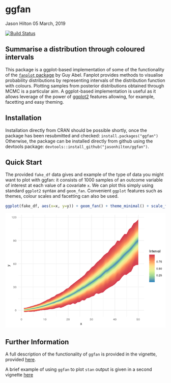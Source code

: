 ggfan
================
Jason Hilton
05 March, 2019

[![Build
Status](https://travis-ci.org/jasonhilton/ggfan.svg?branch=master)](https://travis-ci.org/jasonhilton/ggfan)

## Summarise a distribution through coloured intervals

This package is a ggplot-based implementation of some of the
functionality of the [`fanplot`
package](https://gjabel.wordpress.com/category/r/fanplot/) by Guy Abel.
Fanplot provides methods to visualise probability distributions by
representing intervals of the distribution function with colours.
Plotting samples from posterior distributions obtained through MCMC is a
particular aim. A ggplot-based implementation is useful as it allows
leverage of the power of [ggplot2](http://ggplot2.tidyverse.org/)
features allowing, for example, facetting and easy theming.

## Installation

Installation directly from CRAN should be possible shortly, once the
package has been resubmitted and checked: `install.packages("ggfan")`
Otherwise, the package can be installed directly from github using the
devtools package: `devtools::install_github("jasonhilton/ggfan")`.

## Quick Start

The provided `fake_df` data gives and example of the type of data you
might want to plot with ggfan: it consists of 1000 samples of an outcome
variable of interest at each value of a covariate `x`. We can plot this
simply using standard `ggplot2` syntax and `geom_fan`. Convenient
`ggplot` features such as themes, colour scales and facetting can also
be
used.

``` r
ggplot(fake_df, aes(x=x, y=y)) + geom_fan() + theme_minimal() + scale_fill_distiller(palette="Spectral")
```

![](tools/README-example-1.png)<!-- -->

## Further Information

A full description of the functionality of `ggfan` is provided in the
vignette, provided
[here](https://github.com/jasonhilton/ggfan/blob/master/vignettes/geom_fan.md).

A brief example of using `ggfan` to plot `stan` output is given in a
second vignette
[here](https://github.com/jasonhilton/ggfan/blob/master/vignettes/ggfan_stan.md)
